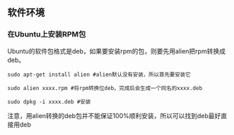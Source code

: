 ## 软件环境

### 在Ubuntu上安装RPM包

Ubuntu的软件包格式是deb，如果要安装rpm的包，则要先用alien把rpm转换成deb。

```
sudo apt-get install alien #alien默认没有安装，所以首先要安装它

sudo alien xxxx.rpm #将rpm转换位deb，完成后会生成一个同名的xxxx.deb

sudo dpkg -i xxxx.deb #安装
```

注意，用alien转换的deb包并不能保证100%顺利安装，所以可以找到deb最好直接用deb